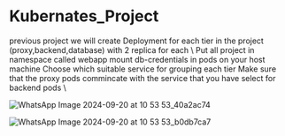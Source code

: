 # Kubernates_Project
 previous project we will create Deployment for each tier in the project (proxy,backend,database) with 2 replica for each \ Put all project in namespace called webapp
mount db-credentials in pods on your host machine
Choose which suitable service for grouping each tier
Make sure that the proxy pods commincate with the service that you have select for backend pods \


![WhatsApp Image 2024-09-20 at 10 53 53_40a2ac74](https://github.com/user-attachments/assets/a1569bcf-9000-4560-a123-9230134e1157)


![WhatsApp Image 2024-09-20 at 10 53 53_b0db7ca7](https://github.com/user-attachments/assets/3eb5987f-cea5-4111-ae5e-61caec176874)
